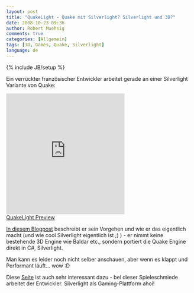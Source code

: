 ```yaml
---
layout: post
title: "QuakeLight - Quake mit Silverlight? Silverlight und 3D?"
date: 2008-10-23 09:36
author: Robert Muehsig
comments: true
categories: [Allgemein]
tags: [3D, Games, Quake, Silverlight]
language: de
---
```

{% include JB/setup %}
<p>Ein verrückter französischer Entwickler arbeitet gerade an einer Silverlight Variante von Quake:</p> <p><iframe src="http://channel9.msdn.com/shows/Continuum/434916/player/" frameborder="0" width="320" scrolling="no" height="325"></iframe><br><a href="http://channel9.msdn.com/shows/Continuum/QuakeLightPreview/">QuakeLight Preview</a><br></p> <p><a href="http://adamkinney.com/blog/374/default.aspx">In diesem Blogpost</a> beschreibt er sein Vorgehen und wie er das eigentlich macht (und wie cool Silverlight eigentlich ist ;) ) - er nimmt keine bestehende 3D Engine wie Baldar etc., sondern portiert die Quake Engine direkt in C#, Silverlight. </p> <p>Man kann es leider noch nicht selber anschauen, aber wenn es klappt und Performant läuft... wow :D</p>
<p>Diese <a href="http://www.innoveware.com/">Seite</a> ist auch sehr interessant dazu - bei dieser Spieleschmiede arbeitet der Entwickler. Silverlight als Gaming-Plattform ahoi!</p>
